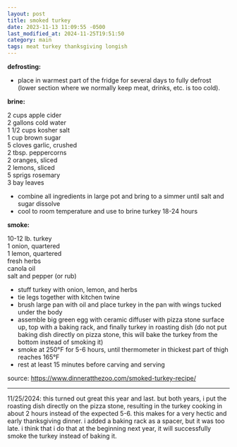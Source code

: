 ```yaml
---
layout: post
title: smoked turkey
date: 2023-11-13 11:09:55 -0500
last_modified_at: 2024-11-25T19:51:50
category: main
tags: meat turkey thanksgiving longish
---
```


**defrosting:**

* place in warmest part of the fridge for several days to fully defrost (lower section where we
  normally keep meat, drinks, etc. is too cold).

**brine:**

2 cups apple cider  
2 gallons cold water  
1 1/2 cups kosher salt  
1 cup brown sugar  
5 cloves garlic, crushed  
2 tbsp. peppercorns  
2 oranges, sliced  
2 lemons, sliced  
5 sprigs rosemary  
3 bay leaves
* combine all ingredients in large pot and bring to a simmer until salt and sugar dissolve
* cool to room temperature and use to brine turkey 18-24 hours

**smoke:**

10-12 lb. turkey  
1 onion, quartered  
1 lemon, quartered  
fresh herbs  
canola oil  
salt and pepper (or rub)  
* stuff turkey with onion, lemon, and herbs
* tie legs together with kitchen twine
* brush large pan with oil and place turkey in the pan with wings tucked under the body
* assemble big green egg with ceramic diffuser with pizza stone surface up, top with a baking rack,
  and finally turkey in roasting dish (do not put baking dish directly on pizza stone, this will
  bake the turkey from the bottom instead of smoking it)
* smoke at 250°F for 5-6 hours, until thermometer in thickest part of thigh reaches 165°F
* rest at least 15 minutes before carving and serving

source: <https://www.dinneratthezoo.com/smoked-turkey-recipe/>

---

11/25/2024: this turned out great this year and last. but both years, i put the roasting dish
directly on the pizza stone, resulting in the turkey cooking in about 2 hours instead of the
expected 5-6. this makes for a very hectic and early thanksgiving dinner. i added a baking rack
as a spacer, but it was too late. i think that i do that at the beginning next year, it will
successfully smoke the turkey instead of baking it.
